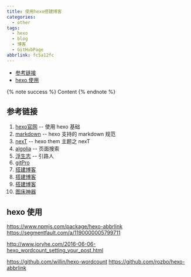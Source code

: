 ```yaml
---
title: 使用hexo搭建博客
categories:
  - other
tags:
  - hexo
  - blog
  - 博客
  - GitHubPage
abbrlink: fc5a12fc
---
```


<!-- TOC -->

- [参考链接](#参考链接)
- [hexo 使用](#hexo-使用)

<!-- /TOC -->


{% note success %} Content {% endnote %}

## 参考链接

1. [hexo官网](https://hexo.io/zh-cn/) -- 使用 hexo 基础
2. [markdown](https://guides.github.com/features/mastering-markdown/) -- hexo 支持的 markdown 规范
3. [nexT](http://theme-next.iissnan.com/getting-started.html) -- hexo them 主题之 nexT
4. [algolia](https://www.algolia.com/apps/IASW46ACW2/api-keys/restricted) -- 页面搜索
5. [浮生志](https://www.ezlippi.com/blog/2016/02/jekyll-to-hexo.html) -- 引路人
6. [gitPro](http://iissnan.com/progit/)
7. [搭建博客](http://blog.csdn.net/qq80583600/article/details/72828063)
8. [搭建博客](http://www.jianshu.com/p/5973c05d7100)
9. [搭建博客](http://blog.csdn.net/wuseyukui/article/details/68059953)
10. [图床神器](http://mpic.lzhaofu.cn/)

## hexo 使用

https://www.npmjs.com/package/hexo-abbrlink
https://segmentfault.com/a/1190000005799711

http://www.joryhe.com/2016-06-06-hexo_wordcount_setting_your_post.html

https://github.com/willin/hexo-wordcount
https://github.com/rozbo/hexo-abbrlink